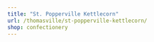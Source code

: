 ```yaml
---
title: "St. Popperville Kettlecorn"
url: /thomasville/st-popperville-kettlecorn/
shop: confectionery
---
```

